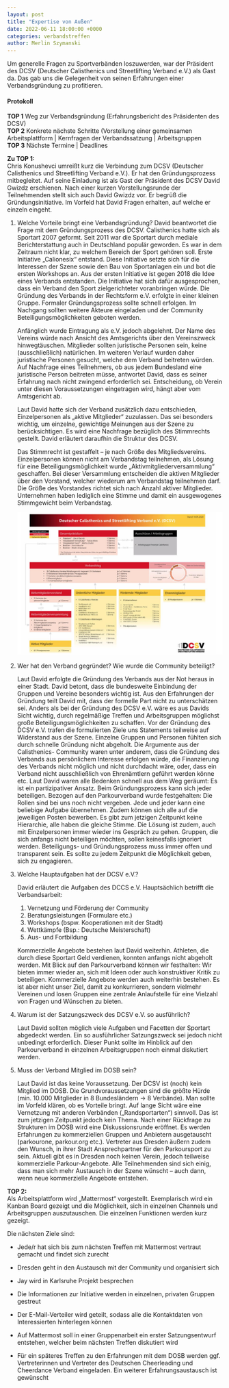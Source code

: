 ```yaml
---
layout: post
title: "Expertise von Außen"
date: 2022-06-11 18:00:00 +0000
categories: verbandstreffen
author: Merlin Szymanski
---
```


Um generelle Fragen zu Sportverbänden loszuwerden, war der Präsident des DCSV (Deutscher Calisthenics und Streetlifting Verband e.V.) als Gast da. Das gab uns die Gelegenheit von seinen Erfahrungen einer Verbandsgründung zu profitieren.

#### Protokoll

**TOP 1** Weg zur Verbandsgründung (Erfahrungsbericht des Präsidenten des DCSV) \
**TOP 2** Konkrete nächste Schritte (Vorstellung einer gemeinsamen Arbeitsplattform | Kernfragen der Verbandssatzung
| Arbeitsgruppen \
**TOP 3** Nächste Termine | Deadlines

**Zu TOP 1:**\
Chris Konushevci umreißt kurz die Verbindung zum DCSV (Deutscher Calisthenics und Streetlifting Verband e.V.). Er hat
den Gründungsprozess mitbegleitet. Auf seine Einladung ist als Gast der Präsident des DCSV David Gwizdz erschienen.
Nach einer kurzen Vorstellungsrunde der Teilnehmenden stellt sich auch David Gwizdz vor. Er begrüß die
Gründungsinitiative. Im Vorfeld hat David Fragen erhalten, auf welche er einzeln eingeht.

1. Welche Vorteile bringt eine Verbandsgründung?
   David beantwortet die Frage mit dem Gründungsprozess des DCSV. Calisthenics hatte sich als Sportart 2007 geformt.
   Seit 2011 war die Sportart durch mediale Berichterstattung auch in Deutschland populär geworden. Es war in dem
   Zeitraum nicht klar, zu welchem Bereich der Sport gehören soll. Erste Initiative „Calionesix“ entstand. Diese Initiative
   setzte sich für die Interessen der Szene sowie den Bau von Sportanlagen ein und bot die ersten Workshops an. Aus der
   ersten Initiative ist gegen 2018 die Idee eines Verbands entstanden. Die Initiative hat sich dafür ausgesprochen, dass
   ein Verband den Sport zielgerichteter voranbringen würde.
   Die Gründung des Verbands in der Rechtsform e.V. erfolgte in einer kleinen Gruppe. Formaler Gründungsprozess sollte
   schnell erfolgen. Im Nachgang sollten weitere Akteure eingeladen und der Community Beteiligungsmöglichkeiten
   geboten werden.

   Anfänglich wurde Eintragung als e.V. jedoch abgelehnt. Der Name des Vereins würde nach Ansicht des Amtsgerichts
   über den Vereinszweck hinwegtäuschen. Mitglieder sollten juristische Personen sein, keine (ausschließlich) natürlichen.
   Im weiteren Verlauf wurden daher juristische Personen gesucht, welche dem Verband beitreten würden.
   Auf Nachfrage eines Teilnehmers, ob aus jedem Bundesland eine juristische Person beitreten müsse, antwortet David,
   dass es seiner Erfahrung nach nicht zwingend erforderlich sei. Entscheidung, ob Verein unter diesen Voraussetzungen
   eingetragen wird, hängt aber vom Amtsgericht ab.

   Laut David hatte sich der Verband zusätzlich dazu entschieden, Einzelpersonen als „aktive Mitglieder“ zuzulassen. Das
   sei besonders wichtig, um einzelne, gewichtige Meinungen aus der Szene zu berücksichtigen. Es wird eine Nachfrage
   bezüglich des Stimmrechts gestellt. David erläutert daraufhin die Struktur des DCSV.

   Das Stimmrecht ist gestaffelt – je nach Größe des Mitgliedsvereins. Einzelpersonen können nicht am Verbandstag
   teilnehmen, als Lösung für eine Beteiligungsmöglichkeit wurde „Aktivmitgliederversammlung“ geschaffen. Bei dieser
   Versammlung entscheiden die aktiven Mitglieder über den Vorstand, welcher wiederum am Verbandstag teilnehmen
   darf. Die Größe des Vorstandes richtet sich nach Anzahl aktiver Mitglieder.
   Unternehmen haben lediglich eine Stimme und damit ein ausgewogenes Stimmgewicht beim Verbandstag.

   ![Struktur des DCSV](/docs/assets/images/20220611_dcsv_structure.png)

2. Wer hat den Verband gegründet? Wie wurde die Community beteiligt?

   Laut David erfolgte die Gründung des Verbands aus der Not heraus in einer Stadt. David betont, dass die bundesweite
   Einbindung der Gruppen und Vereine besonders wichtig ist. Aus den Erfahrungen der Gründung teilt David mit, dass der
   formelle Part nicht zu unterschätzen sei. Anders als bei der Gründung des DCSV e.V. wäre es aus Davids Sicht wichtig,
   durch regelmäßige Treffen und Arbeitsgruppen möglichst große Beteiligungsmöglichkeiten zu schaffen. Vor der
   Gründung des DCSV e.V. trafen die formulierten Ziele uns Statements teilweise auf Widerstand aus der Szene. Einzelne
   Gruppen und Personen fühlten sich durch schnelle Gründung nicht abgeholt. Die Argumente aus der Calisthenics-
   Community waren unter anderem, dass die Gründung des Verbands aus persönlichem Interesse erfolgen würde, die
   Finanzierung des Verbands nicht möglich und nicht durchdacht wäre, oder, dass ein Verband nicht ausschließlich von
   Ehrenämtlern geführt werden könne etc.
   Laut David waren alle Bedenken schnell aus dem Weg geräumt: Es ist ein partizipativer Ansatz. Beim Gründungsprozess
   kann sich jeder beteiligen. Bezogen auf den Parkourverband wurde festgehalten: Die Rollen sind bei uns noch nicht
   vergeben. Jede und jeder kann eine beliebige Aufgabe übernehmen. Zudem können sich alle auf die jeweiligen Posten
   bewerben. Es gibt zum jetzigen Zeitpunkt keine Hierarchie, alle haben die gleiche Stimme.
   Die Lösung ist zudem, auch mit Einzelpersonen immer wieder ins Gespräch zu gehen. Gruppen, die sich anfangs nicht
   beteiligen möchten, sollen keinesfalls ignoriert werden. Beteiligungs- und Gründungsprozess muss immer offen und
   transparent sein. Es sollte zu jedem Zeitpunkt die Möglichkeit geben, sich zu engagieren.

3. Welche Hauptaufgaben hat der DCSV e.V.?

   David erläutert die Aufgaben des DCCS e.V. Hauptsächlich betrifft die Verbandsarbeit:

   1. Vernetzung und Förderung der Community
   2. Beratungsleistungen (Formulare etc.)
   3. Workshops (bspw. Kooperationen mit der Stadt)
   4. Wettkämpfe (Bsp.: Deutsche Meisterschaft)
   5. Aus- und Fortbildung

   Kommerzielle Angebote bestehen laut David weiterhin. Athleten, die durch diese Sportart Geld verdienen, konnten
   anfangs nicht abgeholt werden. Mit Blick auf den Parkourverband können wir festhalten: Wir bieten immer wieder an,
   sich mit Ideen oder auch konstruktiver Kritik zu beteiligen. Kommerzielle Angebote werden auch weiterhin bestehen.
   Es ist aber nicht unser Ziel, damit zu konkurrieren, sondern vielmehr Vereinen und losen Gruppen eine zentrale
   Anlaufstelle für eine Vielzahl von Fragen und Wünschen zu bieten.

4. Warum ist der Satzungszweck des DCSV e.V. so ausführlich?

   Laut David sollten möglich viele Aufgaben und Facetten der Sportart abgedeckt werden. Ein so ausführlicher
   Satzungszweck sei jedoch nicht unbedingt erforderlich. Dieser Punkt sollte im Hinblick auf den Parkourverband in
   einzelnen Arbeitsgruppen noch einmal diskutiert werden.

5. Muss der Verband Mitglied im DOSB sein?

   Laut David ist das keine Voraussetzung. Der DCSV ist (noch) kein Mitglied im DOSB. Die Grundvoraussetzungen sind die
   größte Hürde (min. 10.000 Mitglieder in 8 Bundesländern -> 8 Verbände). Man sollte im Vorfeld klären, ob es Vorteile
   bringt. Auf lange Sicht wäre eine Vernetzung mit anderen Verbänden („Randsportarten“) sinnvoll. Das ist zum jetzigen
   Zeitpunkt jedoch kein Thema.
   Nach einer Rückfrage zu Strukturen im DOSB wird eine Diskussionsrunde eröffnet. Es werden Erfahrungen zu
   kommerziellen Gruppen und Anbietern ausgetauscht (parkourone, parkour.org etc.). Vertreter aus Dresden äußern
   zudem den Wunsch, in ihrer Stadt Ansprechpartner für den Parkoursport zu sein. Aktuell gibt es in Dresden noch keinen
   Verein, jedoch teilweise kommerzielle Parkour-Angebote.
   Alle Teilnehmenden sind sich einig, dass man sich mehr Austausch in der Szene wünscht – auch dann, wenn neue
   kommerzielle Angebote entstehen.

**TOP 2:**\
Als Arbeitsplattform wird „Mattermost“ vorgestellt. Exemplarisch wird ein Kanban Board
gezeigt und die Möglichkeit, sich in einzelnen Channels und Arbeitsgruppen auszutauschen. Die einzelnen Funktionen
werden kurz gezeigt.

Die nächsten Ziele sind:

- Jede/r hat sich bis zum nächsten Treffen mit Mattermost vertraut gemacht und findet sich zurecht
- Dresden geht in den Austausch mit der Community und organisiert sich
- Jay wird in Karlsruhe Projekt besprechen
- Die Informationen zur Initiative werden in einzelnen, privaten Gruppen gestreut
- Der E-Mail-Verteiler wird geteilt, sodass alle die Kontaktdaten von Interessierten hinterlegen können

- Auf Mattermost soll in einer Gruppenarbeit ein erster Satzungsentwurf entstehen, welcher beim nächsten
  Treffen diskutiert wird
- Für ein späteres Treffen zu den Erfahrungen mit dem DOSB werden ggf. Vertreterinnen und Vertreter des
  Deutschen Cheerleading und Cheerdance Verband eingeladen. Ein weiterer Erfahrungsaustausch ist gewünscht
